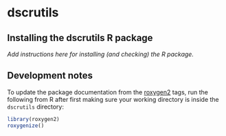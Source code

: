 # dscrutils

## Installing the dscrutils R package

*Add instructions here for installing (and checking) the R package.*

## Development notes

To update the package documentation from the
[roxygen2](http://r-pkgs.had.co.nz/man.html) tags, run the following
from R after first making sure your working directory is inside the
`dscrutils` directory:

```R
library(roxygen2)
roxygenize()
```
